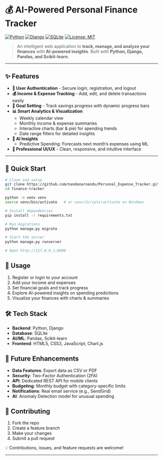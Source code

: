 # 💰 AI-Powered Personal Finance Tracker

[![Python](https://img.shields.io/badge/python-v3.8+-blue.svg)](https://www.python.org/downloads/)
[![Django](https://img.shields.io/badge/django-v4.0+-green.svg)](https://www.djangoproject.com/)
[![SQLite](https://img.shields.io/badge/database-SQLite-purple.svg)](https://www.sqlite.org/)
[![License: MIT](https://img.shields.io/badge/License-MIT-yellow.svg)](https://opensource.org/licenses/MIT)

> An intelligent web application to **track, manage, and analyze your finances** with **AI-powered insights**. Built with **Python, Django, Pandas, and Scikit-learn**.

---

## ✨ Features

- **🔐 User Authentication** - Secure login, registration, and logout
- **💰 Income & Expense Tracking** - Add, edit, and delete transactions easily
- **🎯 Goal Setting** - Track savings progress with dynamic progress bars
- **📊 Smart Analytics & Visualization**
  - Weekly calendar view
  - Monthly income & expense summaries
  - Interactive charts (bar & pie) for spending trends
  - Date range filters for detailed insights
- **🤖 AI Insights**
  - Predictive Spending: Forecasts next month’s expenses using ML
- **🎨 Professional UI/UX** - Clean, responsive, and intuitive interface

---

## 🚀 Quick Start

```bash
# Clone and setup
git clone https://github.com/nandanarnandu/Personal_Expense_Tracker.git
cd finance-tracker

python -m venv venv
source venv/bin/activate   # or venv\Scripts\activate on Windows

# Install dependencies
pip install -r requirements.txt

# Run migrations
python manage.py migrate

# Start the server
python manage.py runserver

# Open http://127.0.0.1:8000
```

## 📸 Usage

1. Register or login to your account  
2. Add your income and expenses  
3. Set financial goals and track progress  
4. Explore AI-powered insights on spending predictions  
5. Visualize your finances with charts & summaries  

## 🛠️ Tech Stack

- **Backend**: Python, Django  
- **Database**: SQLite  
- **AI/ML**: Pandas, Scikit-learn  
- **Frontend**: HTML5, CSS3, JavaScript, Chart.js  

## 🎨 Future Enhancements

- **Data Features**: Export data as CSV or PDF  
- **Security**: Two-Factor Authentication (2FA)  
- **API**: Dedicated REST API for mobile clients  
- **Budgeting**: Monthly budget with category-specific limits  
- **Notifications**: Real email service (e.g., SendGrid)  
- **AI**: Anomaly Detection model for unusual spending  

## 🤝 Contributing

1. Fork the repo  
2. Create a feature branch  
3. Make your changes  
4. Submit a pull request  

💡 Contributions, issues, and feature requests are welcome!


---
